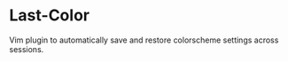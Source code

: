 Last-Color
==========
Vim plugin to automatically save and restore colorscheme settings across sessions.
